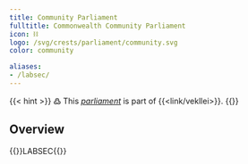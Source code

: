 ```yaml
---
title: Community Parliament
fulltitle: Commonwealth Community Parliament
icon: ⛓️
logo: /svg/crests/parliament/community.svg
color: community

aliases:
- /labsec/
---
```

{{< hint >}}
߷ This *[parliament](/parliaments/)* is part of {{<link/vekllei>}}.
{{</hint>}}

## Overview
{{<boxtag teal>}}LABSEC{{</boxtag>}}